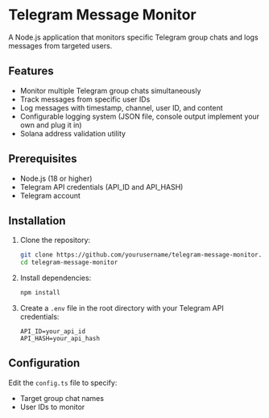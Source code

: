 # Telegram Message Monitor

A Node.js application that monitors specific Telegram group chats and logs messages from targeted users.

## Features

- Monitor multiple Telegram group chats simultaneously
- Track messages from specific user IDs
- Log messages with timestamp, channel, user ID, and content
- Configurable logging system (JSON file, console output implement your own and plug it in)
- Solana address validation utility

## Prerequisites

- Node.js (18 or higher)
- Telegram API credentials (API_ID and API_HASH)
- Telegram account

## Installation

1. Clone the repository:

   ```bash
   git clone https://github.com/yourusername/telegram-message-monitor.git
   cd telegram-message-monitor
   ```

2. Install dependencies:

   ```bash
   npm install
   ```

3. Create a `.env` file in the root directory with your Telegram API credentials:
   ```
   API_ID=your_api_id
   API_HASH=your_api_hash
   ```

## Configuration

Edit the `config.ts` file to specify:

- Target group chat names
- User IDs to monitor
